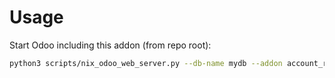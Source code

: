 # Usage

Start Odoo including this addon (from repo root):

```bash
python3 scripts/nix_odoo_web_server.py --db-name mydb --addon account_reporting_weight
```
